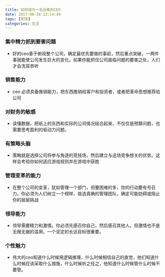 ```yaml
---
title: 如何成为一名合格的CEO
date: 2017-08-28 13:14:49
tags: [职场]
categories: 生活
---
```


### 集中精力抓到要害问题
* 好的ceo善于俯视整个公司，确定最优先要做的事前，然后重点突破，一两件事就能使公司发生巨大的变化。如果你能抓住公司面临问题的要害之处，人们才会洗耳恭听

### 销售能力
* ceo 必须具备推销能力，把东西推销给客户和投资者，或者把革命思想推荐给公司

### 对财务的敏感
* 读懂数据，把纸上的东西和实际的公司情况结合起来，不仅仅是预算问题，也需要思考盈利的驱动力问题。

### 有策略头脑
* 策略就是选择公司将参与角逐的竞技场，然后建立与这场竞争想关的优势。这样会考验你如何适应游戏规则并在游戏中获胜

### 管理变革的能力
* 在整个公司的变革，犹如管理一个部门，但要困难的多，你的行动要有号召力。你必须为人们树立一个榜样，挑选真确的管理团队，确定可能妨碍或阻止你的层层挑战

### 领导能力
* 领导需要精力和激情。你必须先感召你自己，然后感召其他人。但激情也不是无根无据的滥用，一个坚定的长远目标很重要。

### 个性魅力
* 伟大的ceo知道什么时候用逻辑推理，什么时候相信自己的直觉，他们知道什么时候应该采取什么措施，什么时候听之任之，他知道什么时候管什么时候不要管。
